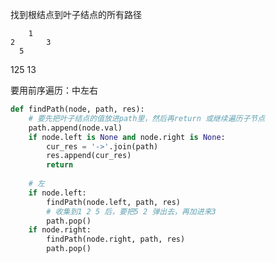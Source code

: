 找到根结点到叶子结点的所有路径

        1
    2       3
      5

125
13

要用前序遍历：中左右

```python
def findPath(node, path, res):
    # 要先把叶子结点的值放进path里，然后再return 或继续遍历子节点
    path.append(node.val)
    if node.left is None and node.right is None:
        cur_res = '->'.join(path)
        res.append(cur_res)
        return
    
    # 左
    if node.left:
        findPath(node.left, path, res)
        # 收集到1 2 5 后，要把5 2 弹出去，再加进来3
        path.pop()
    if node.right:
        findPath(node.right, path, res)
        path.pop()

```